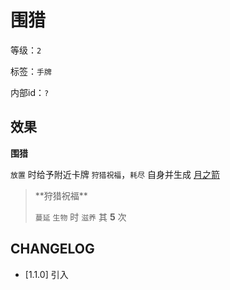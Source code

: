 # 围猎

等级：`2`

标签：`手牌`

内部id：`?`

## 效果

**围猎**

`放置` 时给予附近卡牌 `狩猎祝福`，`耗尽` 自身并生成 [月之箭](月之箭.md)

<blockquote>
**狩猎祝福**

`蔓延` `生物` 时 `滋养` 其 **5** 次
</blockquote>

## CHANGELOG

- [1.1.0] 引入
